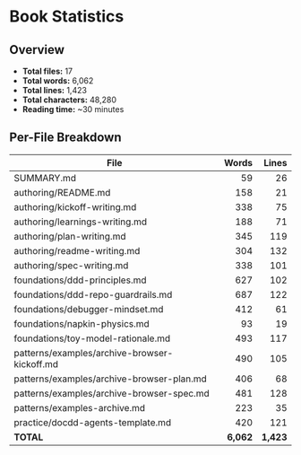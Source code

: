 # Book Statistics

## Overview

- **Total files:** 17
- **Total words:** 6,062
- **Total lines:** 1,423
- **Total characters:** 48,280
- **Reading time:** ~30 minutes

## Per-File Breakdown

| File | Words | Lines |
|------|------:|------:|
| SUMMARY.md | 59 | 26 |
| authoring/README.md | 158 | 21 |
| authoring/kickoff-writing.md | 338 | 75 |
| authoring/learnings-writing.md | 188 | 71 |
| authoring/plan-writing.md | 345 | 119 |
| authoring/readme-writing.md | 304 | 132 |
| authoring/spec-writing.md | 338 | 101 |
| foundations/ddd-principles.md | 627 | 102 |
| foundations/ddd-repo-guardrails.md | 687 | 122 |
| foundations/debugger-mindset.md | 412 | 61 |
| foundations/napkin-physics.md | 93 | 19 |
| foundations/toy-model-rationale.md | 493 | 117 |
| patterns/examples/archive-browser-kickoff.md | 490 | 105 |
| patterns/examples/archive-browser-plan.md | 406 | 68 |
| patterns/examples/archive-browser-spec.md | 481 | 128 |
| patterns/examples-archive.md | 223 | 35 |
| practice/docdd-agents-template.md | 420 | 121 |
| **TOTAL** | **6,062** | **1,423** |
